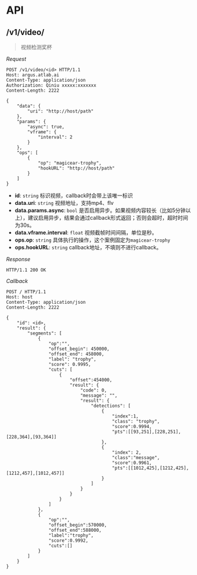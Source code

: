 
# API

## /v1/video/<id>

> 视频检测奖杯

*Request*

```
POST /v1/video/<id> HTTP/1.1
Host: argus.atlab.ai
Content-Type: application/json
Authorization: Qiniu xxxxx:xxxxxxx
Content-Length: 2222

{
    "data": {
        "uri": "http://host/path"
    },
    "params": {
        "async": true,
        "vframe": {
            "interval": 2
        }
    },
    "ops": [
        {
            "op": "magicear-trophy",
            "hookURL": "http://host/path"
        }
    ]
}
```

* **id**: `string` 标识视频，callback时会带上该唯一标识
* **data.uri**: `string` 视频地址，支持mp4、flv
* **data.params.async**: `bool` 是否启用异步。如果视频内容较长（比如5分钟以上），建议启用异步，结果会通过callback形式返回；否则会超时，超时时间为30s。
* **data.vframe.interval**: `float` 视频截帧时间间隔，单位是秒。
* **ops.op**: `string` 具体执行的操作，这个案例固定为`magicear-trophy`
* **ops.hookURL**: `string` callback地址，不填则不进行callback。


*Response*

```
HTTP/1.1 200 OK
```

*Callback*

```
POST / HTTP/1.1
Host: host
Content-Type: application/json
Content-Length: 2222

{
	"id": <id>,
	"result": {
		"segments": [
			{
				"op":"",
				"offset_begin": 450000,
				"offset_end": 458000,
				"label": "trophy",
				"score": 0.9995,
				"cuts": [
					{
						"offset":454000,
						"result": {
							"code": 0,
							"message": "",
							"result": {
								"detections": [
									{
										"index":1,
										"class": "trophy",
										"score":0.9994,
										"pts":[[93,251],[228,251],[228,364],[93,364]]
									},
									{
										"index": 2,
										"class":"message",
										"score":0.9961,
										"pts":[[1012,425],[1212,425],[1212,457],[1012,457]]
									}
								]
							}
						}
					}
				]
			},
			{
				"op":"",
				"offset_begin":570000,
				"offset_end":588000,
				"label":"trophy",
				"score":0.9992,
				"cuts":[]
			}
		]
	}
}
```